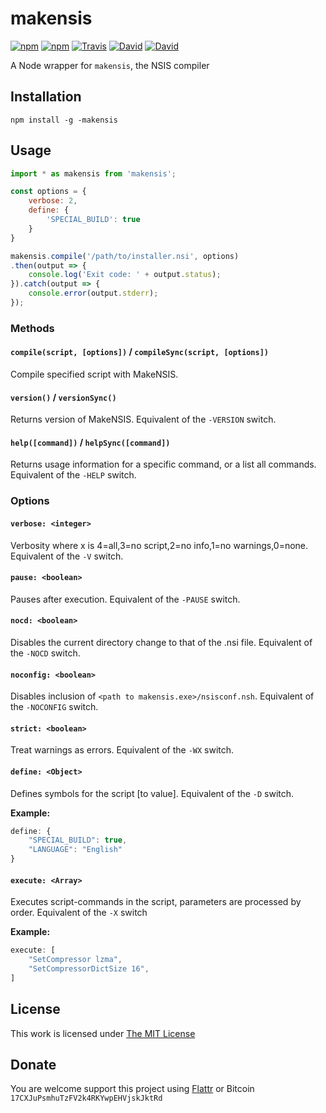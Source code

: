# makensis

[![npm](https://img.shields.io/npm/l/makensis.svg?style=flat-square)](https://www.npmjs.org/package/makensis)
[![npm](https://img.shields.io/npm/v/makensis.svg?style=flat-square)](https://www.npmjs.org/package/makensis)
[![Travis](https://img.shields.io/travis/idleberg/node-makensis.svg?style=flat-square)](https://travis-ci.org/idleberg/node-makensis)
[![David](https://img.shields.io/david/idleberg/node-makensis.svg?style=flat-square)](https://david-dm.org/idleberg/node-makensis)
[![David](https://img.shields.io/david/dev/idleberg/node-makensis.svg?style=flat-square)](https://david-dm.org/idleberg/node-makensis?type=dev)

A Node wrapper for `makensis`, the NSIS compiler

## Installation

`npm install -g -makensis`

## Usage

```js
import * as makensis from 'makensis';

const options = {
    verbose: 2,
    define: {
        'SPECIAL_BUILD': true
    }
}

makensis.compile('/path/to/installer.nsi', options)
.then(output => {
    console.log('Exit code: ' + output.status);
}).catch(output => {
    console.error(output.stderr);
});
```

### Methods

#### `compile(script, [options])` / `compileSync(script, [options])`

Compile specified script with MakeNSIS.

#### `version()` / `versionSync()`

Returns version of MakeNSIS. Equivalent of the `-VERSION` switch.

#### `help([command])` / `helpSync([command])`

Returns usage information for a specific command, or a list all commands. Equivalent of the `-HELP` switch.

### Options

#### `verbose: <integer>`

Verbosity where x is 4=all,3=no script,2=no info,1=no warnings,0=none. Equivalent of the `-V` switch.

#### `pause: <boolean>`

Pauses after execution. Equivalent of the `-PAUSE` switch.

#### `nocd: <boolean>`

Disables the current directory change to that of the .nsi file. Equivalent of the `-NOCD` switch.

#### `noconfig: <boolean>`

Disables inclusion of `<path to makensis.exe>/nsisconf.nsh`. Equivalent of the `-NOCONFIG` switch.

#### `strict: <boolean>`

Treat warnings as errors. Equivalent of the `-WX` switch.

#### `define: <Object>`

Defines symbols for the script [to value]. Equivalent of the `-D` switch.

**Example:**

```js
define: {
    "SPECIAL_BUILD": true,
    "LANGUAGE": "English"
}
```

#### `execute: <Array>`

Executes script-commands in the script, parameters are processed by order. Equivalent of the `-X` switch

**Example:**

```js
execute: [
    "SetCompressor lzma",
    "SetCompressorDictSize 16",
]
```

## License

This work is licensed under [The MIT License](https://opensource.org/licenses/MIT)

## Donate

You are welcome support this project using [Flattr](https://flattr.com/submit/auto?user_id=idleberg&url=https://github.com/idleberg/node-makensis) or Bitcoin `17CXJuPsmhuTzFV2k4RKYwpEHVjskJktRd`